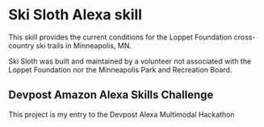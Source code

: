 # Ski Sloth Alexa skill
This skill provides the current conditions for the Loppet Foundation cross-country ski trails in Minneapolis, MN.

Ski Sloth was built and maintained by a volunteer not associated with the Loppet Foundation nor the Minneapolis Park and Recreation Board.

## Devpost Amazon Alexa Skills Challenge
This project is my entry to the Devpost Alexa Multimodal Hackathon


